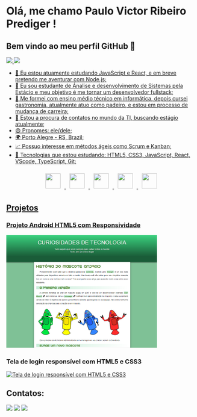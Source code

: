 # Olá, me chamo Paulo Victor Ribeiro Prediger ! 
## Bem vindo ao meu perfil GitHub 👋
<div>
<a href="https://github.com/pauloprediger">
<img loading="lazy" height="180em" src="https://github-readme-stats.vercel.app/api/top-langs/?username=pauloprediger&layout=compact&langs_count=7&theme=dracula"/>
<img loading="lazy" height="180em" src="https://github-readme-stats.vercel.app/api?username=pauloprediger&show_icons=true&theme=dracula&include_all_commits=true&count_private=true"/>
</div>

- 🔭 Eu estou atuamente estudando JavaScript e React, e em breve pretendo me aventurar com Node.js;
- 🌱 Eu sou estudante de Ánalise e desenvolvimento de Sistemas pela Estácio e meu objetivo é me tornar um desenvolvedor fullstack;
- 👯 Me formei com ensino médio técnico em informática, depois cursei gastronomia, atualmente atuo como padeiro, e estou em processo de mudança de carreira; 
- 🤔 Estou a procura de contatos no mundo da TI, buscando estágio atualmente;
- 😄 Pronomes: ele/dele; 
- 🌍 Porto Alegre - RS, Brazil;
- 📈 Possuo interesse em métodos ágeis como Scrum e Kanban;
- 💬 Tecnologias que estou estudando: HTML5, CSS3, JavaScript, React, VScode, TypeScript, Git;

<p align="center">
  <img loading="lazy" src="https://cdn.jsdelivr.net/gh/devicons/devicon/icons/git/git-original.svg" width="40" height="40" style="margin: 10px;"/>
  <img src="https://cdn.jsdelivr.net/gh/devicons/devicon@latest/icons/css3/css3-original.svg" width="40" height="40" style="margin: 10px;"/>
  <img src="https://cdn.jsdelivr.net/gh/devicons/devicon@latest/icons/html5/html5-original.svg" width="40" height="40" style="margin: 10px;"/>
  <img src="https://cdn.jsdelivr.net/gh/devicons/devicon@latest/icons/javascript/javascript-original.svg" width="40" height="40" style="margin: 10px;"/>
  <img src="https://cdn.jsdelivr.net/gh/devicons/devicon@latest/icons/react/react-original.svg" width="40" height="40" style="margin: 10px;"/>
</p>

## Projetos 

### Projeto Android HTML5 com Responsividade
<a href="https://pauloprediger.github.io/HTML//desafios/android/index.html" target="_blank">
  <img src="https://github.com/pauloprediger/pauloprediger/blob/main/assets/projeto-android.png" width="400" height="300" alt="Projeto Android HTML5 com Responsividade"/>
</a>

### Tela de login responsível com HTML5 e CSS3
<a href="https://pauloprediger.github.io/Login/" target="_blank">
  <img src="https://github.com/pauloprediger/pauloprediger/blob/main/assets/login-respons%C3%ADvel.png" width="400" height="300" alt="Tela de login responsível com HTML5 e CSS3"/>
</a>

## Contatos:
<div>
<a href="https://www.instagram.com/pauloprediger/" target="_blank"><img loading="lazy" src="https://img.shields.io/badge/-Instagram-%23E4405F?style=for-the-badge&logo=instagram&logoColor=white" target="_blank"></a>
<a href = "mailto:pauloprediger99@gamil.com"><img loading="lazy" src="https://img.shields.io/badge/Gmail-D14836?style=for-the-badge&logo=gmail&logoColor=white" target="_blank"></a>
<a href="https://www.linkedin.com/in/paulo-prediger-242629291/" target="_blank"><img loading="lazy" src="https://img.shields.io/badge/-LinkedIn-%230077B5?style=for-the-badge&logo=linkedin&logoColor=white" target="_blank"></a>   
</div>


